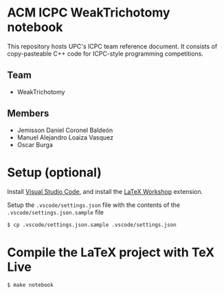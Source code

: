 # ACM ICPC WeakTrichotomy notebook

This repository hosts UPC's ICPC team reference document.
It consists of copy-pasteable C++ code for ICPC-style programming competitions.

## Team

* WeakTrichotomy

## Members

* Jemisson Daniel Coronel Baldeón
* Manuel Alejandro Loaiza Vasquez
* Oscar Burga

# Setup (optional)

Install [Visual Studio Code](https://code.visualstudio.com/Download), and install the
[LaTeX Workshop](https://marketplace.visualstudio.com/items?itemName=James-Yu.latex-workshop) extension.

Setup the `.vscode/settings.json` file with the contents of the
`.vscode/settings.json.sample` file

```bash
$ cp .vscode/settings.json.sample .vscode/settings.json
```

# Compile the LaTeX project with TeX Live
```bash
$ make notebook
```